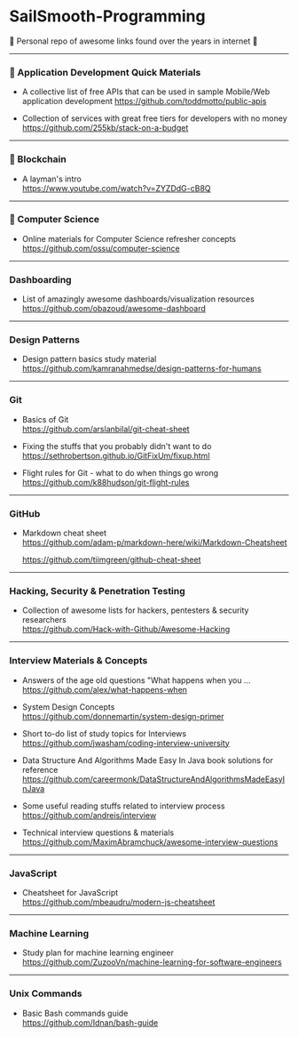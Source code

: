 # SailSmooth-Programming 
:pray: Personal repo of awesome links found over the years in internet :pray:

-----------------------------------------------------------------------------
### :hibiscus: Application Development Quick Materials
* A collective list of free APIs that can be used in sample Mobile/Web application development 
https://github.com/toddmotto/public-apis

* Collection of services with great free tiers for developers with no money   
https://github.com/255kb/stack-on-a-budget



-----------------------------------------------------------------------------
### :hibiscus: Blockchain 
* A layman's intro  
https://www.youtube.com/watch?v=ZYZDdG-cB8Q



-----------------------------------------------------------------------------
### :hibiscus: Computer Science
* Online materials for Computer Science refresher concepts  
https://github.com/ossu/computer-science




-----------------------------------------------------------------------------
### Dashboarding  
*  List of amazingly awesome dashboards/visualization resources  
https://github.com/obazoud/awesome-dashboard  




-----------------------------------------------------------------------------
### Design Patterns  
* Design pattern basics study material  
https://github.com/kamranahmedse/design-patterns-for-humans





-----------------------------------------------------------------------------
### Git 
* Basics of Git  
https://github.com/arslanbilal/git-cheat-sheet

  
* Fixing the stuffs that you probably didn't want to do  
https://sethrobertson.github.io/GitFixUm/fixup.html

* Flight rules for Git - what to do when things go wrong  
https://github.com/k88hudson/git-flight-rules


-----------------------------------------------------------------------------
### GitHub  
* Markdown cheat sheet  
https://github.com/adam-p/markdown-here/wiki/Markdown-Cheatsheet  
  
  https://github.com/tiimgreen/github-cheat-sheet


-----------------------------------------------------------------------------
### Hacking, Security & Penetration Testing  
* Collection of awesome lists for hackers, pentesters & security researchers  
https://github.com/Hack-with-Github/Awesome-Hacking  





-----------------------------------------------------------------------------
### Interview Materials & Concepts  
* Answers of the age old questions "What happens when you ...  
https://github.com/alex/what-happens-when

* System Design Concepts    
https://github.com/donnemartin/system-design-primer

*  Short to-do list of study topics for Interviews  
https://github.com/jwasham/coding-interview-university

*  Data Structure And Algorithms Made Easy In Java book solutions for reference  
https://github.com/careermonk/DataStructureAndAlgorithmsMadeEasyInJava  

* Some useful reading stuffs related to interview process  
https://github.com/andreis/interview  

* Technical interview questions & materials  
https://github.com/MaximAbramchuck/awesome-interview-questions  
 
 
 
 

-----------------------------------------------------------------------------
### JavaScript  
* Cheatsheet for JavaScript  
https://github.com/mbeaudru/modern-js-cheatsheet





-----------------------------------------------------------------------------
### Machine Learning  
*  Study plan for machine learning engineer  
https://github.com/ZuzooVn/machine-learning-for-software-engineers  




-----------------------------------------------------------------------------
### Unix Commands
* Basic Bash commands guide  
https://github.com/Idnan/bash-guide




